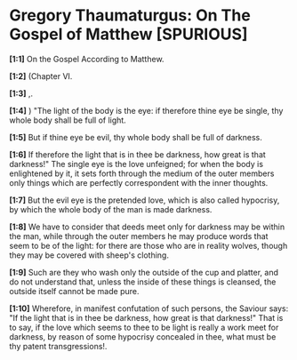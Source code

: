 # Gregory Thaumaturgus: On The Gospel of Matthew [SPURIOUS]

**[1:1]** On the Gospel According to Matthew.

**[1:2]** (Chapter VI.

**[1:3]** ,.

**[1:4]** )  "The light of the body is the eye: if therefore thine eye be single, thy whole body shall be full of light.

**[1:5]** But if thine eye be evil, thy whole body shall be full of darkness.

**[1:6]** If therefore the light that is in thee be darkness, how great is that darkness!"  The single eye is the love unfeigned; for when the body is enlightened by it, it sets forth through the medium of the outer members only things which are perfectly correspondent with the inner thoughts.

**[1:7]** But the evil eye is the pretended love, which is also called hypocrisy, by which the whole body of the man is made darkness.

**[1:8]** We have to consider that deeds meet only for darkness may be within the man, while through the outer members he may produce words that seem to be of the light: for there are those who are in reality wolves, though they may be covered with sheep's clothing.

**[1:9]** Such are they who wash only the outside of the cup and platter, and do not understand that, unless the inside of these things is cleansed, the outside itself cannot be made pure.

**[1:10]** Wherefore, in manifest confutation of such persons, the Saviour says: "If the light that is in thee be darkness, how great is that darkness!" That is to say, if the love which seems to thee to be light is really a work meet for darkness, by reason of some hypocrisy concealed in thee, what must be thy patent transgressions!.

